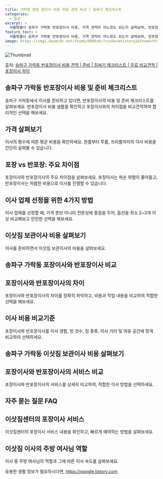 ```yaml
---
title: 가락동 반포 장이사 비용 무료 견적 비교 | 짐싸기 체크리스트
categories:
  - 일상
excerpt: >
  서울특별시 송파구 가락동 반포장이사 비용, 가격 견적이 어느정도 되는지 살펴보며, 반포장이사를 준비함에 있어 짐싸기 준비 체크리스트가 무엇인지 보겠습니다. 마지막으로 포장이사와 차이점을 통해 무료 비교견적으로 어떤 것이 더 합리적인 선택인지 공유 드립니다.송파구 가락동 포장이사 견적 샘플 보기 👈 클릭송파구 가락동 포장이사 가격 살펴보기 👈 클릭송파구 가락동 반포장이사 평균 이사 비용평수송파구 가락동 평균 이사 비용원룸 이사9평 이하 (1톤)30만원~투룸/쓰리룸 이사16평 ~ 20평 (2.5톤)80만원~쓰리룸 이사21평 (5톤) ~110만원~우리집 무료 이사견적 받기 👈 클릭포장 vs 반포장: 주요 차이점이사 방법에 따라 다른 결과물을 얻을 수 있습니다.포장이사는 이삿짐센터가 모든 작업을 맡아 진행..
feature_text: >
  서울특별시 송파구 가락동 반포장이사 비용, 가격 견적이 어느정도 되는지 살펴보며, 반포장이사를 준비함에 있어 짐싸기 준비 체크리스트가 무엇인지 보겠습니다. 마지막으로 포장이사와 차이점을 통해 무료 비교견적으로 어떤 것이 더 합리적인 선택인지 공유 드립니다.송파구 가락동 포장이사 견적 샘플 보기 👈 클릭송파구 가락동 포장이사 가격 살펴보기 👈 클릭송파구 가락동 반포장이사 평균 이사 비용평수송파구 가락동 평균 이사 비용원룸 이사9평 이하 (1톤)30만원~투룸/쓰리룸 이사16평 ~ 20평 (2.5톤)80만원~쓰리룸 이사21평 (5톤) ~110만원~우리집 무료 이사견적 받기 👈 클릭포장 vs 반포장: 주요 차이점이사 방법에 따라 다른 결과물을 얻을 수 있습니다.포장이사는 이삿짐센터가 모든 작업을 맡아 진행..
image: https://img1.daumcdn.net/thumb/R800x0/?scode=mtistory2&fname=https%3A%2F%2Fblog.kakaocdn.net%2Fdn%2FbS0w0x%2FbtsHcbM3Wox%2FSA3ayg4CmL3DCElRwURWHk%2Fimg.webp
---
```


![Thumbnail](https://img1.daumcdn.net/thumb/R800x0/?scode=mtistory2&fname=https%3A%2F%2Fblog.kakaocdn.net%2Fdn%2FbS0w0x%2FbtsHcbM3Wox%2FSA3ayg4CmL3DCElRwURWHk%2Fimg.webp)

<p>출처: <a href="https://qoogle.tistory.com/9928" rel="dofollow">송파구 가락동 반포장이사 비용 견적 | 준비 | 짐싸기 체크리스트 | 무료 비교견적 | 포장이사 차이</a> </p>

## 송파구 가락동 반포장이사 비용 및 준비 체크리스트

송파구 가락동에서 이사를 준비하고 있다면, 반포장이사의 비용 및 준비 체크리스트를 살펴보세요. 반포장이사 비용 샘플을 확인하고 포장이사와의
차이점을 비교견적하여 합리적인 선택을 해보세요.

## 가격 살펴보기

이사의 평수에 따른 평균 비용을 확인하세요. 원룸부터 투룸, 쓰리룸까지의 이사 비용을 간단히 살펴볼 수 있습니다.

## 포장 vs 반포장: 주요 차이점

포장이사와 반포장이사의 주요 차이점을 살펴보세요. 포장이사는 파손 위험이 줄어들고, 반포장이사는 저렴한 비용으로 이사를 진행할 수 있습니다.

## 이사 업체 선정을 위한 4가지 방법

이사 업체를 선정할 때, 가격 뿐만 아니라 전문성에 중점을 두어, 옵션을 최소 2~3개 이상 비교해보고 안전한 선택을 해보세요.

## 이삿짐 보관이사 비용 살펴보기

이사를 준비하면서 이삿짐 보관이사의 비용을 살펴보세요.

## 송파구 가락동 포장이사와 반포장이사 비교

## 포장이사와 반포장이사의 차이

포장이사와 반포장이사의 차이를 정확히 파악하고, 비용과 작업 내용을 비교하여 적합한 선택을 해보세요.

## 이사 비용 비교기준

포장이사와 반포장이사를 이사 경험, 방 갯수, 짐 종류, 이사 거리 및 여유 공간에 맞게 비교하여 선택하세요.

## 송파구 가락동 이삿짐 보관이사 비용 살펴보기

## 포장이사와 반포장이사의 서비스 비교

포장이사와 반포장이사의 서비스를 상세히 비교하여, 적합한 이사 방법을 선택하세요.

## 자주 묻는 질문 FAQ

## 이삿짐센터의 포장이사 서비스

이삿짐센터의 포장이사 서비스 내용을 확인하고, 빠르게 예약하는 방법을 살펴보세요.

## 이삿짐 이사의 주방 여사님 역할

이사 중 주방 여사님의 역할과 그에 따른 이사 속도를 살펴보세요.



 

유용한 생활 정보가 필요하시다면, <a href="https://qoogle.tistory.com" rel="dofollow">https://qoogle.tistory.com</a>


